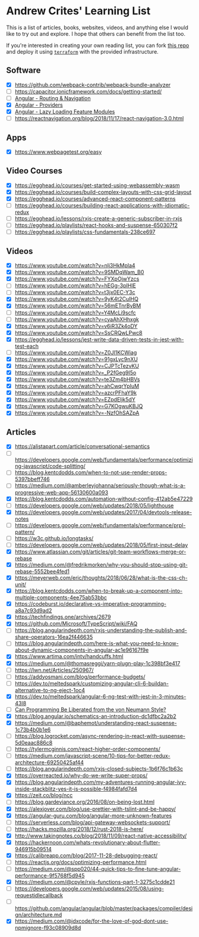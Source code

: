# Andrew Crites' Learning List

This is a list of articles, books, websites, videos, and anything else I would
like to try out and explore. I hope that others can benefit from the list too.

If you're interested in creating your own reading list, you can fork
[this repo](https://github.com/ajcrites/reading-list) and deploy it using
[`terraform`](https://www.terraform.io/) with the provided infrastructure.

## Software

- [x] https://github.com/webpack-contrib/webpack-bundle-analyzer
- [ ] https://capacitor.ionicframework.com/docs/getting-started/
- [ ] [Angular - Routing & Navigation](https://angular.io/guide/router)
- [x] [Angular - Providers](https://angular.io/guide/providers)
- [x] [Angular - Lazy Loading Feature Modules](https://angular.io/guide/lazy-loading-ngmodules)
- [ ] https://reactnavigation.org/blog/2018/11/17/react-navigation-3.0.html

## Apps

- [x] https://www.webpagetest.org/easy

## Video Courses

- [x] https://egghead.io/courses/get-started-using-webassembly-wasm
- [x] https://egghead.io/courses/build-complex-layouts-with-css-grid-layout
- [x] https://egghead.io/courses/advanced-react-component-patterns
- [ ] https://egghead.io/courses/building-react-applications-with-idiomatic-redux
- [ ] https://egghead.io/lessons/rxjs-create-a-generic-subscriber-in-rxjs
- [ ] https://egghead.io/playlists/react-hooks-and-suspense-650307f2
- [ ] https://egghead.io/playlists/css-fundamentals-238ce697

## Videos

- [x] https://www.youtube.com/watch?v=nlj3HkMpla4
- [x] https://www.youtube.com/watch?v=9SMDqWam_B0
- [x] https://www.youtube.com/watch?v=FYXpOjwYzcs
- [ ] https://www.youtube.com/watch?v=hEGg-3pIHlE
- [ ] https://www.youtube.com/watch?v=t3jx0EC-Y3c
- [x] https://www.youtube.com/watch?v=9yK4t2CuIHQ
- [x] https://www.youtube.com/watch?v=56mETnrByBM
- [ ] https://www.youtube.com/watch?v=Y4McLi9scfc
- [ ] https://www.youtube.com/watch?v=cyaAhXHhxgk
- [x] https://www.youtube.com/watch?v=v6iR3Zk4oDY
- [x] https://www.youtube.com/watch?v=SsCRQwLPwc8
- [x] https://egghead.io/lessons/jest-write-data-driven-tests-in-jest-with-test-each
- [ ] https://www.youtube.com/watch?v=Z0Jl1KCWiag
- [x] https://www.youtube.com/watch?v=91gxLyc9nXU
- [x] https://www.youtube.com/watch?v=CJPTcTezvKU
- [x] https://www.youtube.com/watch?v=_P2fGeg9I5o
- [x] https://www.youtube.com/watch?v=te3Zm4bHBVs
- [x] https://www.youtube.com/watch?v=ahCwqrYpIuM
- [x] https://www.youtube.com/watch?v=azcrPFhaY9k
- [x] https://www.youtube.com/watch?v=EZpdEljk5dY
- [x] https://www.youtube.com/watch?v=G7KOgwuKBJQ
- [x] https://www.youtube.com/watch?v=-NzfOhSAZpA

## Articles

- [x] https://alistapart.com/article/conversational-semantics
- [ ] https://developers.google.com/web/fundamentals/performance/optimizing-javascript/code-splitting/
- [ ] https://blog.kentcdodds.com/when-to-not-use-render-props-5397bbeff746
- [ ] https://medium.com/@amberleyjohanna/seriously-though-what-is-a-progressive-web-app-56130600a093
- [x] https://blog.kentcdodds.com/automation-without-config-412ab5e47229
- [ ] https://developers.google.com/web/updates/2018/05/lighthouse
- [x] https://developers.google.com/web/updates/2017/04/devtools-release-notes
- [ ] https://developers.google.com/web/fundamentals/performance/prpl-pattern/
- [ ] https://w3c.github.io/longtasks/
- [ ] https://developers.google.com/web/updates/2018/05/first-input-delay
- [x] https://www.atlassian.com/git/articles/git-team-workflows-merge-or-rebase
- [x] https://medium.com/@fredrikmorken/why-you-should-stop-using-git-rebase-5552bee4fed1
- [x] https://meyerweb.com/eric/thoughts/2018/06/28/what-is-the-css-ch-unit/
- [x] https://blog.kentcdodds.com/when-to-break-up-a-component-into-multiple-components-4ee75ab53bbc
- [x] https://codeburst.io/declarative-vs-imperative-programming-a8a7c93d9ad2
- [x] https://techfindings.one/archives/2679
- [x] https://github.com/Microsoft/TypeScript/wiki/FAQ
- [ ] https://blog.angularindepth.com/rxjs-understanding-the-publish-and-share-operators-16ea2f446635
- [ ] https://blog.angularindepth.com/here-is-what-you-need-to-know-about-dynamic-components-in-angular-ac1e96167f9e
- [x] https://www.artima.com/intv/handcuffs.html
- [x] https://medium.com/@thomasreggi/yarn-plugn-play-1c398bf3e417
- [ ] https://lwn.net/Articles/250967/
- [ ] https://addyosmani.com/blog/performance-budgets/
- [ ] https://dev.to/meltedspark/customizing-angular-cli-6-buildan-alternative-to-ng-eject-1oc4
- [x] https://dev.to/meltedspark/angular-6-ng-test-with-jest-in-3-minutes-43l8
- [ ] [Can Programming Be Liberated from the von Neumann Style?](https://www.thocp.net/biographies/papers/backus_turingaward_lecture.pdf)
- [x] https://blog.angular.io/schematics-an-introduction-dc1dfbc2a2b2
- [x] https://medium.com/@baphemot/understanding-react-suspense-1c73b4b0b1e6
- [ ] https://blog.logrocket.com/async-rendering-in-react-with-suspense-5d0eaac886c8
- [ ] https://tylermcginnis.com/react-higher-order-components/
- [ ] https://medium.com/javascript-scene/10-tips-for-better-redux-architecture-69250425af44
- [ ] https://blog.angularindepth.com/rxjs-closed-subjects-1b6f76c1b63c
- [x] https://overreacted.io/why-do-we-write-super-props/
- [x] https://blog.angularindepth.com/my-adventures-running-angular-ivy-inside-stackblitz-yes-it-is-possible-f4984fafd7d4
- [x] https://zeit.co/blog/ncc
- [ ] https://blog.gardeviance.org/2016/08/on-being-lost.html
- [x] https://alexjover.com/blog/use-prettier-with-tslint-and-be-happy/
- [x] https://angular-guru.com/blog/angular-more-unknown-features
- [ ] https://serverless.com/blog/api-gateway-websockets-support/
- [ ] https://hacks.mozilla.org/2018/12/rust-2018-is-here/
- [x] http://www.takingnotes.co/blog/2018/11/09/react-native-accessibility/
- [x] https://hackernoon.com/whats-revolutionary-about-flutter-946915b09514
- [x] https://calibreapp.com/blog/2017-11-28-debugging-react/
- [ ] https://reactjs.org/docs/optimizing-performance.html
- [ ] https://medium.com/@spp020/44-quick-tips-to-fine-tune-angular-performance-9f5768f5d945
- [x] https://medium.com/@cpyle/rxjs-functions-part-1-3275c1cdde21
- [ ] https://developers.google.com/web/updates/2015/08/using-requestidlecallback
- [ ] https://github.com/angular/angular/blob/master/packages/compiler/design/architecture.md
- [x] https://medium.com/@jdxcode/for-the-love-of-god-dont-use-npmignore-f93c08909d8d
